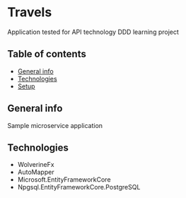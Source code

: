 # Travels
Application tested for API technology
DDD learning project

## Table of contents
* [General info](#general-info)
* [Technologies](#technologies)
* [Setup](#setup)



## General info
Sample microservice application

## Technologies
 * WolverineFx
 * AutoMapper
 * Microsoft.EntityFrameworkCore
 * Npgsql.EntityFrameworkCore.PostgreSQL
